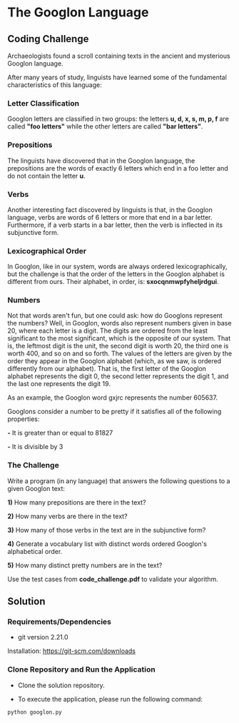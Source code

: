 # The Googlon Language

## Coding Challenge

Archaeologists found a scroll containing texts in the ancient and mysterious Googlon language.

After many years of study, linguists have learned some of the fundamental characteristics of this language:

### Letter Classification

Googlon letters are classified in two groups: the letters **u, d, x, s, m, p, f** are called **"foo letters"** while the other letters are called **"bar letters"**.

### Prepositions

The linguists have discovered that in the Googlon language, the prepositions are the words of exactly 6 letters which end in a foo letter and do not contain the letter **u**.

### Verbs

Another interesting fact discovered by linguists is that, in the Googlon language, verbs are words of 6 letters or more that end in a bar letter. Furthermore, if a verb starts in a bar letter, then the verb is inflected in its subjunctive form.

### Lexicographical Order

In Googlon, like in our system, words are always ordered lexicographically, but the challenge is that the order of the letters in the Googlon alphabet is different from ours. Their alphabet, in order, is: **sxocqnmwpfyheljrdgui**.

### Numbers

Not that words aren't fun, but one could ask: how do Googlons represent the numbers? Well, in Googlon, words also represent numbers given in base 20, where each letter is a digit. The digits are ordered from the least significant to the most significant, which is the opposite of our system. That is, the leftmost digit is the unit, the second digit is worth 20, the third one is worth 400, and so on and so forth. The values of the letters are given by the order they appear in the Googlon alphabet (which, as we saw, is ordered differently from our alphabet). That is, the first letter of the Googlon alphabet represents the digit 0, the second letter represents the digit 1, and the last one represents the digit 19.

As an example, the Googlon word gxjrc represents the number 605637.

Googlons consider a number to be pretty if it satisfies all of the following properties:

**-** It is greater than or equal to 81827

**-** It is divisible by 3

### The Challenge

Write a program (in any language) that answers the following questions to a given Googlon text:

**1)** How many prepositions are there in the text?

**2)** How many verbs are there in the text?

**3)** How many of those verbs in the text are in the subjunctive form?

**4)** Generate a vocabulary list with distinct words ordered Googlon's alphabetical order.

**5)** How many distinct pretty numbers are in the text?

Use the test cases from **code_challenge.pdf** to validate your algorithm.

## Solution

### Requirements/Dependencies

+ git version 2.21.0

Installation: https://git-scm.com/downloads

### Clone Repository and Run the Application

+ Clone the solution repository.

+ To execute the application, please run the following command:

```bash
python googlon.py
```
